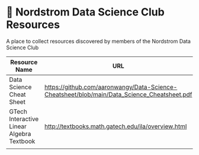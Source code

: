 # 🔬 Nordstrom Data Science Club Resources 
A place to collect resources discovered by members of the Nordstrom Data Science Club


| Resource Name | URL | Contributor | Date | Resource Type |
|---------------|-----|-------------|------|---------------|
|Data Science Cheat Sheet               |https://github.com/aaronwangy/Data-Science-Cheatsheet/blob/main/Data_Science_Cheatsheet.pdf     |Shashank Kalanithi             |2021-07-12      |General               |
|GTech Interactive Linear Algebra Textbook|http://textbooks.math.gatech.edu/ila/overview.html|Shashank Kalanithi|2021-08-13      |Math              |
|               |     |             |      |               |
